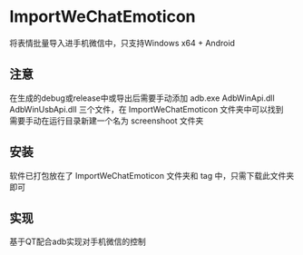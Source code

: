 # ImportWeChatEmoticon
将表情批量导入进手机微信中，只支持Windows x64 + Android
## 注意
在生成的debug或release中或导出后需要手动添加 adb.exe AdbWinApi.dll AdbWinUsbApi.dll 三个文件，在 ImportWeChatEmoticon 文件夹中可以找到  
需要手动在运行目录新建一个名为 screenshoot 文件夹
## 安装
软件已打包放在了 ImportWeChatEmoticon 文件夹和 tag 中，只需下载此文件夹即可
## 实现
基于QT配合adb实现对手机微信的控制
